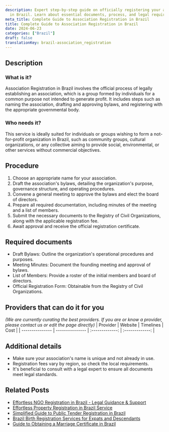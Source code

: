 ```yaml
---
description: Expert step-by-step guide on officially registering your association
  in Brazil. Learn about essential documents, process, and legal requirements.
meta_title: Complete Guide to Association Registration in Brazil
title: Complete Guide to Association Registration in Brazil
date: 2024-06-23
categories: ["Brazil"]
draft: false
translationKey: brazil-association_registration
---
```



## Description
### What is it?
Association Registration in Brazil involves the official process of legally establishing an association, which is a group formed by individuals for a common purpose not intended to generate profit. It includes steps such as naming the association, drafting and approving bylaws, and registering with the appropriate governmental body.

### Who needs it?
This service is ideally suited for individuals or groups wishing to form a not-for-profit organization in Brazil, such as community groups, cultural organizations, or any collective aiming to provide social, environmental, or other services without commercial objectives.

## Procedure

1. Choose an appropriate name for your association.
2. Draft the association's bylaws, detailing the organization's purpose, governance structure, and operating procedures.
3. Convene a general meeting to approve the bylaws and elect the board of directors.
4. Prepare all required documentation, including minutes of the meeting and a list of members.
5. Submit the necessary documents to the Registry of Civil Organizations, along with the applicable registration fee.
6. Await approval and receive the official registration certificate.


## Required documents

- Draft Bylaws: Outline the organization's operational procedures and purposes.
- Meeting Minutes: Document the founding meeting and approval of bylaws.
- List of Members: Provide a roster of the initial members and board of directors.
- Official Registration Form: Obtainable from the Registry of Civil Organizations.


## Providers that can do it for you
_(We are currently curating the best providers. If you are or know a provider, please contact us or edit the page directly)_
| Provider        |     Website     |     Timelines    |       Cost      |
| --------------- | --------------- |  :-------------: | :-------------: |

## Additional details

- Make sure your association's name is unique and not already in use.
- Registration fees vary by region, so check the local requirements.
- It's beneficial to consult with a legal expert to ensure all documents meet legal standards.

## Related Posts

- [Effortless NGO Registration in Brazil - Legal Guidance & Support](https://tramitit.com/guides/brazil/ngo_registration/)
- [Effortless Property Registration in Brazil Service](https://tramitit.com/guides/brazil/property_registration/)
- [Simplified Guide to Public Tender Registration in Brazil](https://tramitit.com/guides/brazil/public_tender_registration/)
- [Brazil Birth Registration Services for Expats and Descendants](https://tramitit.com/guides/brazil/birth_registration/)
- [Guide to Obtaining a Marriage Certificate in Brazil](https://tramitit.com/guides/brazil/marriage_certificate/)